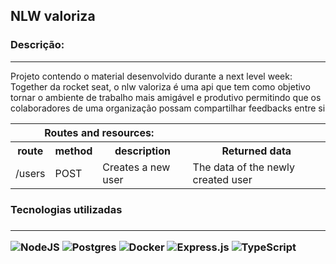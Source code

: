 <h2> NLW valoriza </h2>

<h3> Descrição: </h3>
<hr/>
<p> Projeto contendo o material desenvolvido durante a next level week: Together da rocket seat, o nlw valoriza é uma api que tem como objetivo tornar o ambiente de trabalho mais amigável e produtivo permitindo que os colaboradores de uma organização possam compartilhar feedbacks entre si </p>
<!-- TODO: MELHORAR A DESCRIÇÃO DO PROJETO -->
<table style="margin-right: auto; margin-left: auto">
    <tr> <th colspan="3"> Routes and resources: </th> </tr>
    <tr>
        <th> route </th>
        <th> method </th>
        <th> description </th>
        <th> Returned data </th>
    </tr>
    <!-- TODO: Add rotas, metodos http e descrição das operações da api -->
    <tr>
        <td> /users</td>
        <td> POST </td>
        <td> Creates a new user </td>
        <td> The data of the newly created user  </td>
    </tr>
</table>
</div>

<div class="used-technologies"> 
    <h3> Tecnologias utilizadas<h3>
    <hr/>
    <img alt="NodeJS" src="https://img.shields.io/badge/node.js-%2343853D.svg?style=for-the-badge&logo=node-dot-js&logoColor=white"/>
    <img alt="Postgres" src ="https://img.shields.io/badge/postgres-%23316192.svg?style=for-the-badge&logo=postgresql&logoColor=white"/>
    <img alt="Docker" src="https://img.shields.io/badge/docker-%230db7ed.svg?style=for-the-badge&logo=docker&logoColor=white"/>
    <img alt="Express.js" src="https://img.shields.io/badge/express.js-%23404d59.svg?style=for-the-badge&logo=express&logoColor=%2361DAFB"/>
    <img alt="TypeScript" src="https://img.shields.io/badge/typescript-%23007ACC.svg?style=for-the-badge&logo=typescript&logoColor=white"/>
</div>

<div>
